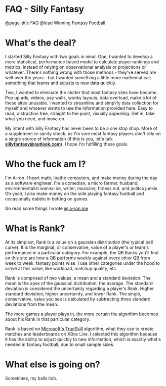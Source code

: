# FAQ - Silly Fantasy
@page-title FAQ
@lead Winning Fantasy Football

<h1 class="header-title">What's the deal?</h1>

I started Silly Fantasy with two goals in mind. One, I wanted to develop a more statistical, performance based model to calculate player rankings and metrics, instead of relying on observational analysis or projections or whatever. There's nothing wrong with those methods - they've served me well over the years - but I wanted something a little more mathematical; something that learns and adjusts to new data quickly.

Two, I wanted to eliminate the clutter that most fantasy sites have become. Pop up ads, videos, pay walls, wonky layouts, data overload, make a lot of these sites unusable. I wanted to streamline and simplify data collection for myself and whoever wants to use the information provided here. Easy to read, distraction free, straight to the point, visually appealing. Get in, take what you need, and move on.

My intent with Silly Fantasy has never been to be a one stop shop. More of a supplement or sanity check, as I'm sure most fantasy players don't rely on a single source of information (if this is you, let's talk <strong>sillyfantasy@outlook.com</strong>). I hope I'm fulfilling these goals.

<h1 class="header-title mt-5">Who the fuck am I?</h1>

I'm A-ron. I heart math, loathe computers, and make money during the day as a software engineer. I'm a comedian, a micro farmer, husband, environmentalist wanna-be, writer, musician, fitness nut, and politcs junkie. Oh yeah, I also make money on the side playing fantasy football and occasionally dabble in betting on games.

Go read some things I wrote <a href="https://a-ron.me" target="_blank">@ a-ron.me</a>

<h1 class="header-title mt-5">What is Rank?</h1>

At its simplest, Rank is a value on a gaussian distribution (the typical bell curve). It is the marginal, or conservative, value of a player's or team's performance in a particular category. For example, the QB Ranks you'll find on this site are how a QB performs weekly against every other QB from week to week, fantasy points wise. I use other categories under the hood to arrive at this value, like workload, matchup quality, etc.

Rank is comprised of two values, a mean and a standard deviation. The mean is the apex of the gaussian distribution, the average. The standard deviation is considered the uncertainty regarding a player's Rank. Higher standard deviation, higher uncertainty, and lower Rank. The single, conservative, value you see is calculated by subtracting three standard deviations from the mean.

The more games a player plays in, the more certain the algorithm becomes about his Rank in that particular category.

Rank is based on <a href="https://www.microsoft.com/en-us/research/project/trueskill-ranking-system/" target="_blank">Microsoft's TrueSkill</a> algorithm, what they use to create matches and leaderboards on XBox Live. I selected this algorithm because it has the ability to adjust quickly to new information, which is exactly what's needed in fantasy football, due to small sample sizes.

<h1 class="header-title mt-5">What else is going on?</h1>

Sometimes, my balls itch.
